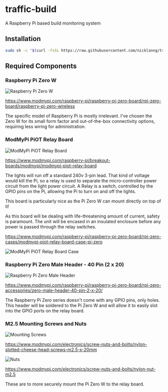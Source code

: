 # traffic-build
A Raspberry Pi based build monitoring system

## Installation

```sh
sudo sh -c "$(curl -fsSL https://raw.githubusercontent.com/nicklanng/traffic-build/master/setup.sh)"
```

## Required Components

### Raspberry Pi Zero W
![Raspberry Pi Zero W](https://www.modmypi.com/image/cache/data/rpi-products/raspberry-pi-zero/w/DSC_1006-536x408.jpg)

https://www.modmypi.com/raspberry-pi/raspberry-pi-zero-board/rpi-zero-board/raspberry-pi-zero-wireless

The specific model of Raspberry Pi is mostly irrelevant. I've chosen the Zero W for its small form factor and out-of-the-box connectivity options, requiring less wiring for administration.


### ModMyPi PiOT Relay Board
![ModMyPi PiOT Relay Board](https://www.modmypi.com/image/cache/data/rpi-products/breakout-boards/modmypi/relay/DSC_0860-536x408.jpg)

https://www.modmypi.com/raspberry-pi/breakout-boards/modmypi/modmypi-piot-relay-board

The lights will run off a standard 240v 3-pin lead. That kind of voltage would kill the Pi, so a relay is used to separate the micro-controller power circuit from the light power circuit. A Relay is a switch, controlled by the GPIO pins on the Pi, allowing the Pi to turn on and off the lights.

This board is particularly nice as the Pi Zero W can mount directly on top of it!

As this board will be dealing with life-threatening amount of current, safety is paramount. The unit will be encased in an insulated enclosure before any power is passed through the relay switches.

https://www.modmypi.com/raspberry-pi/raspberry-pi-zero-board/rpi-zero-cases/modmypi-piot-relay-board-case-pi-zero

![ModMyPi PiOT Relay Board Case](https://www.modmypi.com/image/cache/data/rpi-products/cases/modmypi/piot/relay/DSC_0003-536x408.jpg)

### Raspberry Pi Zero Male Header - 40 Pin (2 x 20)
![Raspberry Pi Zero Male Header](https://www.modmypi.com/image/cache/data/electronics/headers/40x2/DSC_0186-536x408.jpg)

https://www.modmypi.com/raspberry-pi/raspberry-pi-zero-board/rpi-zero-accessories/zero-male-header-40-pin-2-x-20/

The Raspberry Pi Zero series doesn't come with any GPIO pins, only holes. This header will be soldered to the Pi Zero W and will allow it to easily slot into the GPIO ports on the relay board.

### M2.5 Mounting Screws and Nuts
![Mounting Screws](https://www.modmypi.com/image/cache/data/rpi-products/hacking-and-prototyping/screws-nuts-and-bolts/DSC_0193-536x408.jpg)

https://www.modmypi.com/electronics/screw-nuts-and-bolts/nylon-slotted-cheese-head-screws-m2.5-x-20mm

![Nuts](https://www.modmypi.com/image/cache/data/rpi-products/hacking-and-prototyping/screws-nuts-and-bolts/DSC_0194-536x408.jpg)

https://www.modmypi.com/electronics/screw-nuts-and-bolts/nylon-nut-m2.5

These are to more securely mount the Pi Zero W to the relay board.
